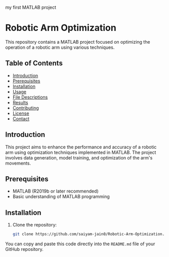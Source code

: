 
my first MATLAB project
# Robotic Arm Optimization

This repository contains a MATLAB project focused on optimizing the operation of a robotic arm using various techniques.

## Table of Contents
- [Introduction](#introduction)
- [Prerequisites](#prerequisites)
- [Installation](#installation)
- [Usage](#usage)
- [File Descriptions](#file-descriptions)
- [Results](#results)
- [Contributing](#contributing)
- [License](#license)
- [Contact](#contact)

## Introduction
This project aims to enhance the performance and accuracy of a robotic arm using optimization techniques implemented in MATLAB. The project involves data generation, model training, and optimization of the arm's movements.

## Prerequisites
- MATLAB (R2019b or later recommended)
- Basic understanding of MATLAB programming

## Installation
1. Clone the repository:
   ```bash
   git clone https://github.com/saiyam-jain0/Robotic-Arm-Optimization.git

You can copy and paste this code directly into the `README.md` file of your GitHub repository.

